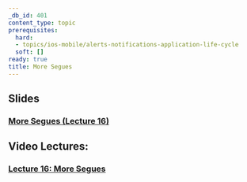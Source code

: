 ```yaml
---
_db_id: 401
content_type: topic
prerequisites:
  hard:
  - topics/ios-mobile/alerts-notifications-application-life-cycle
  soft: []
ready: true
title: More Segues
---
```


## Slides

### [More Segues (Lecture 16)](Lecture%2016%20Slides.pdf)

## Video Lectures:

### [Lecture 16: More Segues](https://www.youtube.com/watch?v=ke9fzOdg5Pk&list=PLPA-ayBrweUzGFmkT_W65z64MoGnKRZMq&index=18)